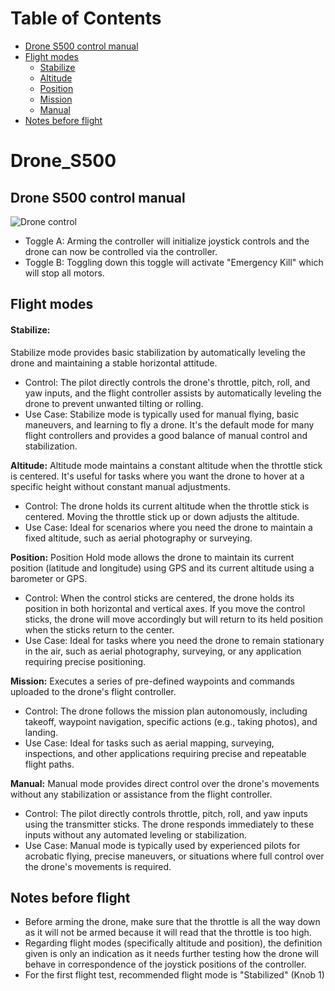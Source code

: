 # Table of Contents

- [Drone S500 control manual](#drone-s500-control-manual)
- [Flight modes](#flight-modes)
  - [Stabilize](#stabilize)
  - [Altitude](#altitude)
  - [Position](#position)
  - [Mission](#mission)
  - [Manual](#manual)
- [Notes before flight](#notes-before-flight)


# Drone_S500
## Drone S500 control manual

![Drone control](https://github.com/Projectredunimore/Drone_S500/assets/125361810/39cb8d59-2b82-4dd9-9a68-5e05fd69a502)

-   Toggle A: Arming the controller will initialize joystick controls and the drone can now be controlled via the controller.
-   Toggle B: Toggling down this toggle will activate "Emergency Kill" which will stop all motors.

## Flight modes 

#### Stabilize:
Stabilize mode provides basic stabilization by automatically leveling the drone and maintaining a stable horizontal attitude.

- Control: The pilot directly controls the drone's throttle, pitch, roll, and yaw inputs, and the flight controller assists by automatically leveling the drone to prevent unwanted tilting or rolling.
- Use Case: Stabilize mode is typically used for manual flying, basic maneuvers, and learning to fly a drone. It's the default mode for many flight controllers and provides a good balance of manual control and stabilization.

**Altitude:** Altitude mode maintains a constant altitude when the throttle stick is centered. It's useful for tasks where you want the drone to hover at a specific height without constant manual adjustments.

- Control: The drone holds its current altitude when the throttle stick is centered. Moving the throttle stick up or down adjusts the altitude.
- Use Case: Ideal for scenarios where you need the drone to maintain a fixed altitude, such as aerial photography or surveying.

**Position:** Position Hold mode allows the drone to maintain its current position (latitude and longitude) using GPS and its current altitude using a barometer or GPS.

- Control: When the control sticks are centered, the drone holds its position in both horizontal and vertical axes. If you move the control sticks, the drone will move accordingly but will return to its held position when the sticks return to the center.
- Use Case: Ideal for tasks where you need the drone to remain stationary in the air, such as aerial photography, surveying, or any application requiring precise positioning.

**Mission:** Executes a series of pre-defined waypoints and commands uploaded to the drone's flight controller.

- Control: The drone follows the mission plan autonomously, including takeoff, waypoint navigation, specific actions (e.g., taking photos), and landing.
- Use Case: Ideal for tasks such as aerial mapping, surveying, inspections, and other applications requiring precise and repeatable flight paths.

**Manual:** Manual mode provides direct control over the drone's movements without any stabilization or assistance from the flight controller.

- Control: The pilot directly controls throttle, pitch, roll, and yaw inputs using the transmitter sticks. The drone responds immediately to these inputs without any automated leveling or stabilization.
- Use Case: Manual mode is typically used by experienced pilots for acrobatic flying, precise maneuvers, or situations where full control over the drone's movements is required.

## Notes before flight

- Before arming the drone, make sure that the throttle is all the way down as it will not be armed because it will read that the throttle is too high.
- Regarding flight modes (specifically altitude and position), the definition given is only an indication as it needs further testing how the drone will behave in correspondence of the joystick positions of the controller.
- For the first flight test, recommended flight mode is "Stabilized" (Knob 1)
